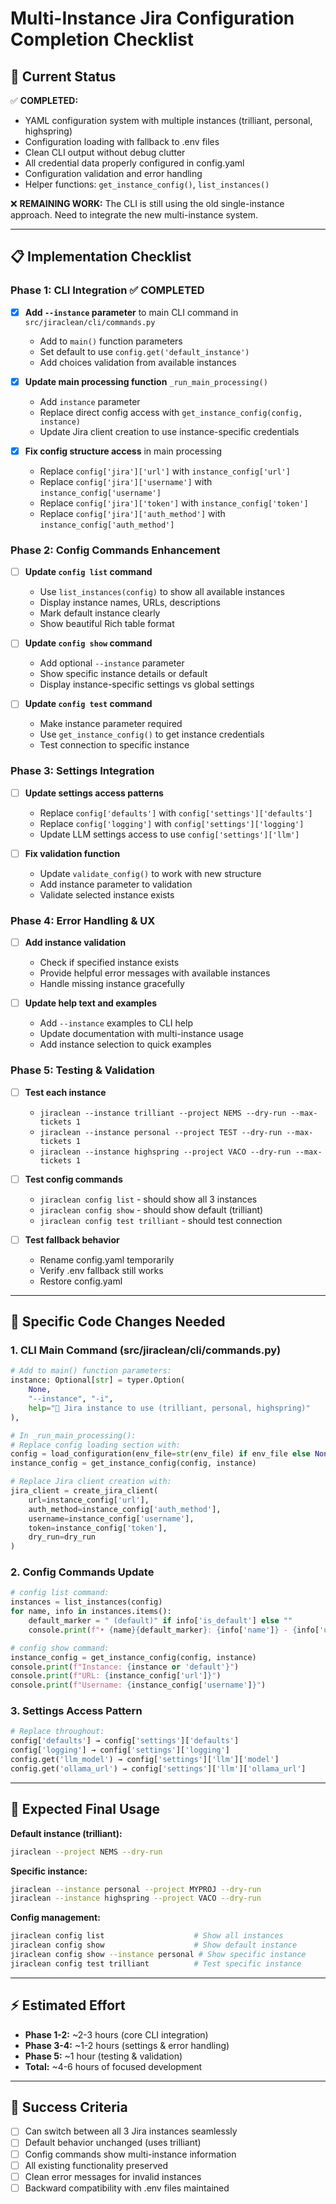 # Multi-Instance Jira Configuration Completion Checklist

## 🎯 **Current Status**
✅ **COMPLETED:**
- YAML configuration system with multiple instances (trilliant, personal, highspring)
- Configuration loading with fallback to .env files
- Clean CLI output without debug clutter
- All credential data properly configured in config.yaml
- Configuration validation and error handling
- Helper functions: `get_instance_config()`, `list_instances()`

❌ **REMAINING WORK:**
The CLI is still using the old single-instance approach. Need to integrate the new multi-instance system.

---

## 📋 **Implementation Checklist**

### **Phase 1: CLI Integration** ✅ **COMPLETED**
- [x] **Add `--instance` parameter** to main CLI command in `src/jiraclean/cli/commands.py`
  - Add to `main()` function parameters
  - Set default to use `config.get('default_instance')`
  - Add choices validation from available instances

- [x] **Update main processing function** `_run_main_processing()`
  - Add `instance` parameter
  - Replace direct config access with `get_instance_config(config, instance)`
  - Update Jira client creation to use instance-specific credentials

- [x] **Fix config structure access** in main processing
  - Replace `config['jira']['url']` with `instance_config['url']`
  - Replace `config['jira']['username']` with `instance_config['username']`
  - Replace `config['jira']['token']` with `instance_config['token']`
  - Replace `config['jira']['auth_method']` with `instance_config['auth_method']`

### **Phase 2: Config Commands Enhancement**
- [ ] **Update `config list` command**
  - Use `list_instances(config)` to show all available instances
  - Display instance names, URLs, descriptions
  - Mark default instance clearly
  - Show beautiful Rich table format

- [ ] **Update `config show` command**
  - Add optional `--instance` parameter
  - Show specific instance details or default
  - Display instance-specific settings vs global settings

- [ ] **Update `config test` command**
  - Make instance parameter required
  - Use `get_instance_config()` to get instance credentials
  - Test connection to specific instance

### **Phase 3: Settings Integration**
- [ ] **Update settings access patterns**
  - Replace `config['defaults']` with `config['settings']['defaults']`
  - Replace `config['logging']` with `config['settings']['logging']`
  - Update LLM settings access to use `config['settings']['llm']`

- [ ] **Fix validation function**
  - Update `validate_config()` to work with new structure
  - Add instance parameter to validation
  - Validate selected instance exists

### **Phase 4: Error Handling & UX**
- [ ] **Add instance validation**
  - Check if specified instance exists
  - Provide helpful error messages with available instances
  - Handle missing instance gracefully

- [ ] **Update help text and examples**
  - Add `--instance` examples to CLI help
  - Update documentation with multi-instance usage
  - Add instance selection to quick examples

### **Phase 5: Testing & Validation**
- [ ] **Test each instance**
  - `jiraclean --instance trilliant --project NEMS --dry-run --max-tickets 1`
  - `jiraclean --instance personal --project TEST --dry-run --max-tickets 1`
  - `jiraclean --instance highspring --project VACO --dry-run --max-tickets 1`

- [ ] **Test config commands**
  - `jiraclean config list` - should show all 3 instances
  - `jiraclean config show` - should show default (trilliant)
  - `jiraclean config test trilliant` - should test connection

- [ ] **Test fallback behavior**
  - Rename config.yaml temporarily
  - Verify .env fallback still works
  - Restore config.yaml

---

## 🔧 **Specific Code Changes Needed**

### **1. CLI Main Command (src/jiraclean/cli/commands.py)**
```python
# Add to main() function parameters:
instance: Optional[str] = typer.Option(
    None,
    "--instance", "-i", 
    help="🏢 Jira instance to use (trilliant, personal, highspring)"
),

# In _run_main_processing():
# Replace config loading section with:
config = load_configuration(env_file=str(env_file) if env_file else None)
instance_config = get_instance_config(config, instance)

# Replace Jira client creation with:
jira_client = create_jira_client(
    url=instance_config['url'],
    auth_method=instance_config['auth_method'], 
    username=instance_config['username'],
    token=instance_config['token'],
    dry_run=dry_run
)
```

### **2. Config Commands Update**
```python
# config list command:
instances = list_instances(config)
for name, info in instances.items():
    default_marker = " (default)" if info['is_default'] else ""
    console.print(f"• {name}{default_marker}: {info['name']} - {info['url']}")

# config show command:
instance_config = get_instance_config(config, instance)
console.print(f"Instance: {instance or 'default'}")
console.print(f"URL: {instance_config['url']}")
console.print(f"Username: {instance_config['username']}")
```

### **3. Settings Access Pattern**
```python
# Replace throughout:
config['defaults'] → config['settings']['defaults']
config['logging'] → config['settings']['logging'] 
config.get('llm_model') → config['settings']['llm']['model']
config.get('ollama_url') → config['settings']['llm']['ollama_url']
```

---

## 🎯 **Expected Final Usage**

**Default instance (trilliant):**
```bash
jiraclean --project NEMS --dry-run
```

**Specific instance:**
```bash
jiraclean --instance personal --project MYPROJ --dry-run
jiraclean --instance highspring --project VACO --dry-run
```

**Config management:**
```bash
jiraclean config list                    # Show all instances
jiraclean config show                    # Show default instance  
jiraclean config show --instance personal # Show specific instance
jiraclean config test trilliant          # Test specific instance
```

---

## ⚡ **Estimated Effort**
- **Phase 1-2:** ~2-3 hours (core CLI integration)
- **Phase 3-4:** ~1-2 hours (settings & error handling)  
- **Phase 5:** ~1 hour (testing & validation)
- **Total:** ~4-6 hours of focused development

---

## 🚀 **Success Criteria**
- [ ] Can switch between all 3 Jira instances seamlessly
- [ ] Default behavior unchanged (uses trilliant)
- [ ] Config commands show multi-instance information
- [ ] All existing functionality preserved
- [ ] Clean error messages for invalid instances
- [ ] Backward compatibility with .env files maintained
